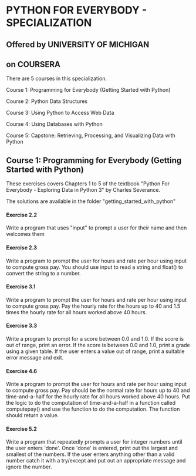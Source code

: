 # PYTHON FOR EVERYBODY - SPECIALIZATION
## Offered by UNIVERSITY OF MICHIGAN
## on COURSERA


There are 5 courses in this specialization.

Course 1: Programming for Everybody (Getting Started with Python)

Course 2: Python Data Structures

Course 3: Using Python to Access Web Data

Course 4: Using Databases with Python

Course 5: Capstone: Retrieving, Processing, and Visualizing Data with Python


## Course 1: Programming for Everybody (Getting Started with Python)

These exercises covers Chapters 1 to 5 of the textbook "Python For Everybody - Exploring Data in Python 3" by Charles Severance.

The solutions are available in the folder "getting_started_with_python"


#### Exercise 2.2

Write a program that uses "input" to prompt a user for their name and then welcomes them


#### Exercise 2.3

Write a program to prompt the user for hours and rate per hour using input to compute gross pay. You should use input to read a string and float() to convert the string to a number.


#### Exercise 3.1

Write a program to prompt the user for hours and rate per hour using input to compute gross pay. Pay the hourly rate for the hours up to 40 and 1.5 times the hourly rate for all hours worked above 40 hours.


#### Exercise 3.3

Write a program to prompt for a score between 0.0 and 1.0. If the score is out of range, print an error. If the score is between 0.0 and 1.0, print a grade using a given table. If the user enters a value out of range, print a suitable error message and exit.


#### Exercise 4.6

Write a program to prompt the user for hours and rate per hour using input to compute gross pay. Pay should be the normal rate for hours up to 40 and time-and-a-half for the hourly rate for all hours worked above 40 hours. Put the logic to do the computation of time-and-a-half in a function called computepay() and use the function to do the computation. The function should return a value.


#### Exercise 5.2

Write a program that repeatedly prompts a user for integer numbers until the user enters 'done'. Once 'done' is entered, print out the largest and smallest of the numbers. If the user enters anything other than a valid number catch it with a try/except and put out an appropriate message and ignore the number.
